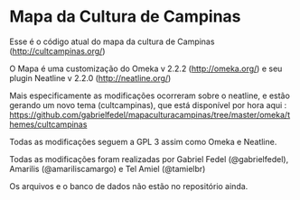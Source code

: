 Mapa da Cultura de Campinas
===========================

Esse é o código atual do mapa da cultura de Campinas (http://cultcampinas.org/)

O Mapa é uma customização do Omeka v 2.2.2 (http://omeka.org/) e seu plugin Neatline v 2.2.0 (http://neatline.org/)

Mais especificamente as modificações ocorreram sobre o neatline, e estão gerando um novo tema (cultcampinas), que está disponível por hora aqui : https://github.com/gabrielfedel/mapaculturacampinas/tree/master/omeka/themes/cultcampinas

Todas as modificações seguem a GPL 3 assim como Omeka e Neatline.

Todas as modificações foram realizadas por Gabriel Fedel (@gabrielfedel), Amarilis (@amariliscamargo) e Tel Amiel (@tamielbr)

Os arquivos e o banco de dados não estão no repositório ainda.

